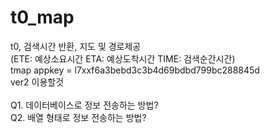 # t0_map
t0, 검색시간 반환, 지도 및 경로제공<br/>
(ETE: 예상소요시간 ETA: 예상도착시간 TIME: 검색순간시간)<br/>
tmap appkey = l7xxf6a3bebd3c3b4d69bdbd799bc288845d<br/>
ver2 이용할것<br/><br/>
Q1. 데이터베이스로 정보 전송하는 방법?<br/>
Q2. 배열 형태로 정보 전송하는 방법?